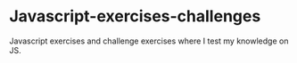 # Javascript-exercises-challenges
Javascript exercises and challenge exercises where I test my knowledge on JS. 
